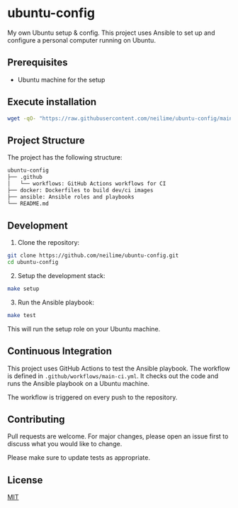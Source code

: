 # ubuntu-config

My own Ubuntu setup &amp; config. This project uses Ansible to set up and configure a personal computer running on Ubuntu.

## Prerequisites

- Ubuntu machine for the setup

## Execute installation

```sh
wget -qO- "https://raw.githubusercontent.com/neilime/ubuntu-config/main/install.sh" | bash
```

## Project Structure

The project has the following structure:

```txt
ubuntu-config
├── .github
│   └── workflows: GitHub Actions workflows for CI
├── docker: Dockerfiles to build dev/ci images
├── ansible: Ansible roles and playbooks
└── README.md
```

## Development

1. Clone the repository:

```bash
git clone https://github.com/neilime/ubuntu-config.git
cd ubuntu-config
```

2. Setup the development stack:

```bash
make setup
```

3. Run the Ansible playbook:

```bash
make test
```

This will run the setup role on your Ubuntu machine.

## Continuous Integration

This project uses GitHub Actions to test the Ansible playbook. The workflow is defined in `.github/workflows/main-ci.yml`. It checks out the code and runs the Ansible playbook on a Ubuntu machine.

The workflow is triggered on every push to the repository.

## Contributing

Pull requests are welcome. For major changes, please open an issue first to discuss what you would like to change.

Please make sure to update tests as appropriate.

## License

[MIT](https://choosealicense.com/licenses/mit/)
